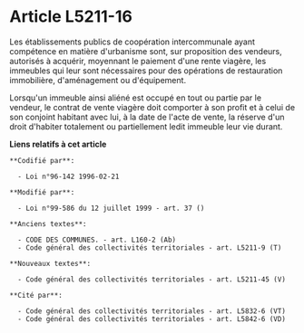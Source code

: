 # Article L5211-16

Les établissements publics de coopération intercommunale ayant compétence en matière d'urbanisme sont, sur proposition des
vendeurs, autorisés à acquérir, moyennant le paiement d'une rente viagère, les immeubles qui leur sont nécessaires pour des
opérations de restauration immobilière, d'aménagement ou d'équipement.

Lorsqu'un immeuble ainsi aliéné est occupé en tout ou partie par le vendeur, le contrat de vente viagère doit comporter à son
profit et à celui de son conjoint habitant avec lui, à la date de l'acte de vente, la réserve d'un droit d'habiter totalement
ou partiellement ledit immeuble leur vie durant.

**Liens relatifs à cet article**

	**Codifié par**:

	  - Loi n°96-142 1996-02-21

	**Modifié par**:

	  - Loi n°99-586 du 12 juillet 1999 - art. 37 ()

	**Anciens textes**:

	  - CODE DES COMMUNES. - art. L160-2 (Ab)
	  - Code général des collectivités territoriales - art. L5211-9 (T)

	**Nouveaux textes**:

	  - Code général des collectivités territoriales - art. L5211-45 (V)

	**Cité par**:

	  - Code général des collectivités territoriales - art. L5832-6 (VT)
	  - Code général des collectivités territoriales - art. L5842-6 (VD)
